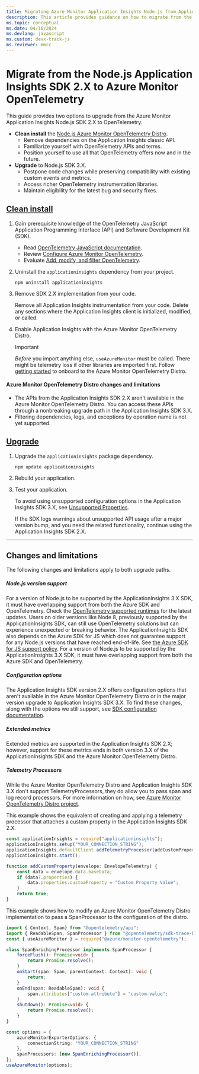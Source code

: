 ```yaml
---
title: Migrating Azure Monitor Application Insights Node.js from Application Insights SDK 2.X to OpenTelemetry
description: This article provides guidance on how to migrate from the Azure Monitor Application Insights Node.js SDK 2.X to OpenTelemetry.
ms.topic: conceptual
ms.date: 04/16/2024
ms.devlang: javascript
ms.custom: devx-track-js
ms.reviewer: mmcc
---
```


# Migrate from the Node.js Application Insights SDK 2.X to Azure Monitor OpenTelemetry

This guide provides two options to upgrade from the Azure Monitor Application Insights Node.js SDK 2.X to OpenTelemetry.

* **Clean install** the [Node.js Azure Monitor OpenTelemetry Distro](https://github.com/microsoft/opentelemetry-azure-monitor-js).
    * Remove dependencies on the Application Insights classic API.
    * Familiarize yourself with OpenTelemetry APIs and terms.
    * Position yourself to use all that OpenTelemetry offers now and in the future.
* **Upgrade** to Node.js SDK 3.X.
    * Postpone code changes while preserving compatibility with existing custom events and metrics.
    * Access richer OpenTelemetry instrumentation libraries.
    * Maintain eligibility for the latest bug and security fixes.

## [Clean install](#tab/cleaninstall)

1. Gain prerequisite knowledge of the OpenTelemetry JavaScript Application Programming Interface (API) and Software Development Kit (SDK).

    * Read [OpenTelemetry JavaScript documentation](https://opentelemetry.io/docs/languages/js/).
    * Review [Configure Azure Monitor OpenTelemetry](opentelemetry-configuration.md?tabs=nodejs).
    * Evaluate [Add, modify, and filter OpenTelemetry](opentelemetry-add-modify.md?tabs=nodejs).

2.  Uninstall the `applicationinsights` dependency from your project.

    ```shell
    npm uninstall applicationinsights
    ```

3. Remove SDK 2.X implementation from your code.

    Remove all Application Insights instrumentation from your code. Delete any sections where the Application Insights client is initialized, modified, or called.

4. Enable Application Insights with the Azure Monitor OpenTelemetry Distro.
    > [!IMPORTANT] 
    > *Before* you import anything else, `useAzureMonitor` must be called. There might be telemetry loss if other libraries are imported first.
    Follow [getting started](opentelemetry-enable.md?tabs=nodejs) to onboard to the Azure Monitor OpenTelemetry Distro.

#### Azure Monitor OpenTelemetry Distro changes and limitations

   * The APIs from the Application Insights SDK 2.X aren't available in the Azure Monitor OpenTelemetry Distro. You can access these APIs through a nonbreaking upgrade path in the Application Insights SDK 3.X.
   * Filtering dependencies, logs, and exceptions by operation name is not yet supported.

## [Upgrade](#tab/upgrade)

1. Upgrade the `applicationinsights` package dependency.

    ```shell
    npm update applicationinsights
    ```

2. Rebuild your application.

3. Test your application.

    To avoid using unsupported configuration options in the Application Insights SDK 3.X, see [Unsupported Properties](https://github.com/microsoft/ApplicationInsights-node.js/tree/beta?tab=readme-ov-file#applicationinsights-shim-unsupported-properties).

    If the SDK logs warnings about unsupported API usage after a major version bump, and you need the related functionality, continue using the Application Insights SDK 2.X.

---

## Changes and limitations

The following changes and limitations apply to both upgrade paths.

##### Node.js version support

For a version of Node.js to be supported by the ApplicationInsights 3.X SDK, it must have overlapping support from both the Azure SDK and OpenTelemetry. Check the [OpenTelemetry supported runtimes](https://github.com/open-telemetry/opentelemetry-js#supported-runtimes) for the latest updates. Users on older versions like Node 8, previously supported by the ApplicationInsights SDK, can still use OpenTelemetry solutions but can experience unexpected or breaking behavior. The ApplicationInsights SDK also depends on the Azure SDK for JS which does not guarantee support for any Node.js versions that have reached end-of-life. See [the Azure SDK for JS support policy](https://github.com/Azure/azure-sdk-for-js/blob/main/SUPPORT.md). For a version of Node.js to be supported by the ApplicationInsights 3.X SDK, it must have overlapping support from both the Azure SDK and OpenTelemetry.

##### Configuration options

The Application Insights SDK version 2.X offers configuration options that aren't available in the Azure Monitor OpenTelemetry Distro or in the major version upgrade to Application Insights SDK 3.X. To find these changes, along with the options we still support, see [SDK configuration documentation](https://github.com/microsoft/ApplicationInsights-node.js/tree/beta?tab=readme-ov-file#applicationinsights-shim-unsupported-properties).

##### Extended metrics

Extended metrics are supported in the Application Insights SDK 2.X; however, support for these metrics ends in both version 3.X of the ApplicationInsights SDK and the Azure Monitor OpenTelemetry Distro.

##### Telemetry Processors

While the Azure Monitor OpenTelemetry Distro and Application Insights SDK 3.X don't support TelemetryProcessors, they do allow you to pass span and log record processors. For more information on how, see [Azure Monitor OpenTelemetry Distro project](https://github.com/Azure/azure-sdk-for-js/tree/main/sdk/monitor/monitor-opentelemetry#modify-telemetry).

This example shows the equivalent of creating and applying a telemetry processor that attaches a custom property in the Application Insights SDK 2.X.

```typescript
const applicationInsights = require("applicationinsights");
applicationInsights.setup("YOUR_CONNECTION_STRING");
applicationInsights.defaultClient.addTelemetryProcessor(addCustomProperty);
applicationInsights.start();

function addCustomProperty(envelope: EnvelopeTelemetry) {
    const data = envelope.data.baseData;
    if (data?.properties) {
        data.properties.customProperty = "Custom Property Value";
    }
    return true;
}
```

This example shows how to modify an Azure Monitor OpenTelemetry Distro implementation to pass a SpanProcessor to the configuration of the distro.

```typescript
import { Context, Span} from "@opentelemetry/api";
import { ReadableSpan, SpanProcessor } from "@opentelemetry/sdk-trace-base";
const { useAzureMonitor } = require("@azure/monitor-opentelemetry");

class SpanEnrichingProcessor implements SpanProcessor {
    forceFlush(): Promise<void> {
        return Promise.resolve();
    }
    onStart(span: Span, parentContext: Context): void {
        return;
    }
    onEnd(span: ReadableSpan): void {
        span.attributes["custom-attribute"] = "custom-value";
    }
    shutdown(): Promise<void> {
        return Promise.resolve();
    }
}

const options = {
    azureMonitorExporterOptions: {
        connectionString: "YOUR_CONNECTION_STRING"
    },
    spanProcessors: [new SpanEnrichingProcessor()],
};
useAzureMonitor(options);
```
